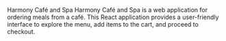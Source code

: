 Harmony Café and Spa
Harmony Café and Spa is a web application for ordering meals from a café. This React application provides a user-friendly interface to explore the menu, add items to the cart, and proceed to checkout.

